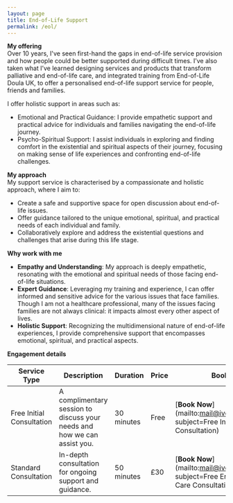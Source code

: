 ```yaml
---
layout: page
title: End-of-Life Support
permalink: /eol/
---
```


**My offering**  
Over 10 years, I've seen first-hand the gaps in end-of-life service provision and how people could be better supported during difficult times. I’ve also taken what I’ve learned designing services and products that transform palliative and end-of-life care, and integrated training from End-of-Life Doula UK, to offer a personalised end-of-life support service for people, friends and families.

I offer holistic support in areas such as:
- Emotional and Practical Guidance: I provide empathetic support and practical advice for individuals and families navigating the end-of-life journey.
- Psycho-Spiritual Support: I assist individuals in exploring and finding comfort in the existential and spiritual aspects of their journey, focusing on making sense of life experiences and confronting end-of-life challenges.

**My approach**  
My support service is characterised by a compassionate and holistic approach, where I aim to:
- Create a safe and supportive space for open discussion about end-of-life issues.
- Offer guidance tailored to the unique emotional, spiritual, and practical needs of each individual and family.
- Collaboratively explore and address the existential questions and challenges that arise during this life stage.

**Why work with me** 
- **Empathy and Understanding**: My approach is deeply empathetic, resonating with the emotional and spiritual needs of those facing end-of-life situations.
- **Expert Guidance**: Leveraging my training and experience, I can offer informed and sensitive advice for the various issues that face families. Though I am not a healthcare professional, many of the issues facing families are not always clinical: it impacts almost every other aspect of lives.
- **Holistic Support**: Recognizing the multidimensional nature of end-of-life experiences, I provide comprehensive support that encompasses emotional, spiritual, and practical aspects.

**Engagement details**  

| Service Type               | Description                                                              | Duration    | Price            | Booking                 |
| -------------------------- | ------------------------------------------------------------------------ | ----------- | ---------------- | ---------------------------- |
| Free Initial Consultation  | A complimentary session to discuss your needs and how we can assist you. | 30 minutes  | Free             | [**Book Now**](mailto:mail@ivorwilliams.info?subject=Free Initial Consultation)   |
| Standard Consultation      | In-depth consultation for ongoing support and guidance.                  | 50 minutes  | £30              | [**Book Now**](mailto:mail@ivorwilliams.info?subject=Free End-of-Life Care Consultation)   |
